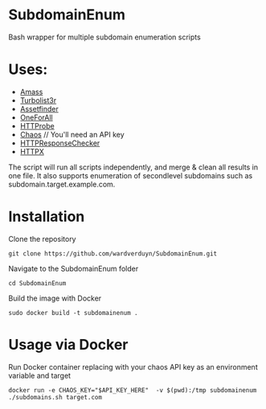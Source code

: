 # SubdomainEnum
Bash wrapper for multiple subdomain enumeration scripts

# Uses:
- [Amass](https://github.com/OWASP/Amass)
- [Turbolist3r](https://github.com/fleetcaptain/Turbolist3r)
- [Assetfinder](https://github.com/tomnomnom/assetfinder)
- [OneForAll](https://github.com/shmilylty/OneForAll)
- [HTTProbe](https://github.com/tomnomnom/httprobe)
- [Chaos](https://github.com/projectdiscovery/chaos-client) // You'll need an API key
- [HTTPResponseChecker](https://github.com/bluecanarybe/ResponseChecker)
- [HTTPX](https://github.com/projectdiscovery/httpx)

The script will run all scripts independently, and merge & clean all results in one file. 
It also supports enumeration of secondlevel subdomains such as subdomain.target.example.com.

# Installation

Clone the repository
```
git clone https://github.com/wardverduyn/SubdomainEnum.git
```

Navigate to the SubdomainEnum folder
```
cd SubdomainEnum
```

Build the image with Docker
```
sudo docker build -t subdomainenum .
```

# Usage via Docker

Run Docker container replacing with your chaos API key as an environment variable and target
```
docker run -e CHAOS_KEY="$API_KEY_HERE"  -v $(pwd):/tmp subdomainenum ./subdomains.sh target.com
```

